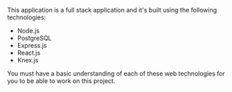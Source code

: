 This application is a full stack application and it's built using the following technologies:

- Node.js
- PostgreSQL
- Express.js
- React.js
- Knex.js

You must have a basic understanding of each of these web technologies for you to be able to work on this project.
